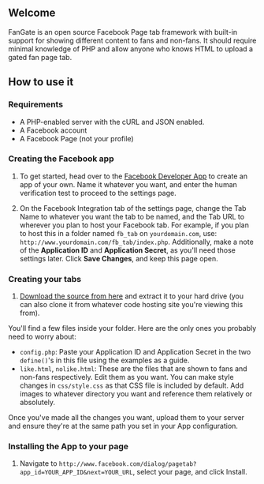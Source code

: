 ## Welcome ##

FanGate is an open source Facebook Page tab framework with built-in support for showing different content to fans and non-fans. It should require minimal knowledge of PHP and allow anyone who knows HTML to upload a gated fan page tab.

## How to use it ##

### Requirements ###

 * A PHP-enabled server with the cURL and JSON enabled.
 * A Facebook account
 * A Facebook Page (not your profile)

### Creating the Facebook app ###

 1. To get started, head over to the [Facebook Developer App][1] to create an app of your own. Name it whatever you want, and enter the human verification test to proceed to the settings page.

 2. On the Facebook Integration tab of the settings page, change the Tab Name to whatever you want the tab to be named, and the Tab URL to wherever you plan to host your Facebook tab. For example, if you plan to host this in a folder named `fb_tab` on `yourdomain.com`, use: `http://www.yourdomain.com/fb_tab/index.php`. Additionally, make a note of the **Application ID** and **Application Secret**, as you'll need those settings later. Click **Save Changes**, and keep this page open.

### Creating your tabs ###

 1. [Download the source from here][2] and extract it to your hard drive (you can also clone it from whatever code hosting site you're viewing this from).

You'll find a few files inside your folder. Here are the only ones you probably need to worry about:

 * `config.php`: Paste your Application ID and Application Secret in the two `define()`'s in this file using the examples as a guide.
 * `like.html`, `nolike.html`: These are the files that are shown to fans and non-fans respectively. Edit them as you want. You can make style changes in `css/style.css` as that CSS file is included by default. Add images to whatever directory you want and reference them relatively or absolutely.

Once you've made all the changes you want, upload them to your server and ensure they're at the same path you set in your App configuration.

### Installing the App to your page ###

 1. Navigate to `http://www.facebook.com/dialog/pagetab?app_id=YOUR_APP_ID&next=YOUR_URL`, select your page, and click Install.

  [1]: http://www.facebook.com/developers
  [2]: https://github.com/jimmysawczuk/fangate/zipball/master
